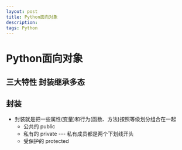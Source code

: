 ```yaml
---
layout: post
title: Python面向对象
description: 
tags: Python
---
```

# Python面向对象

## 三大特性 封装继承多态

## 封装

- 封装就是把一些属性(变量)和行为(函数、方法)按照等级划分组合在一起
  - 公共的 public
  - 私有的 private --- 私有成员都是两个下划线开头
  - 受保护的  protected

## 



